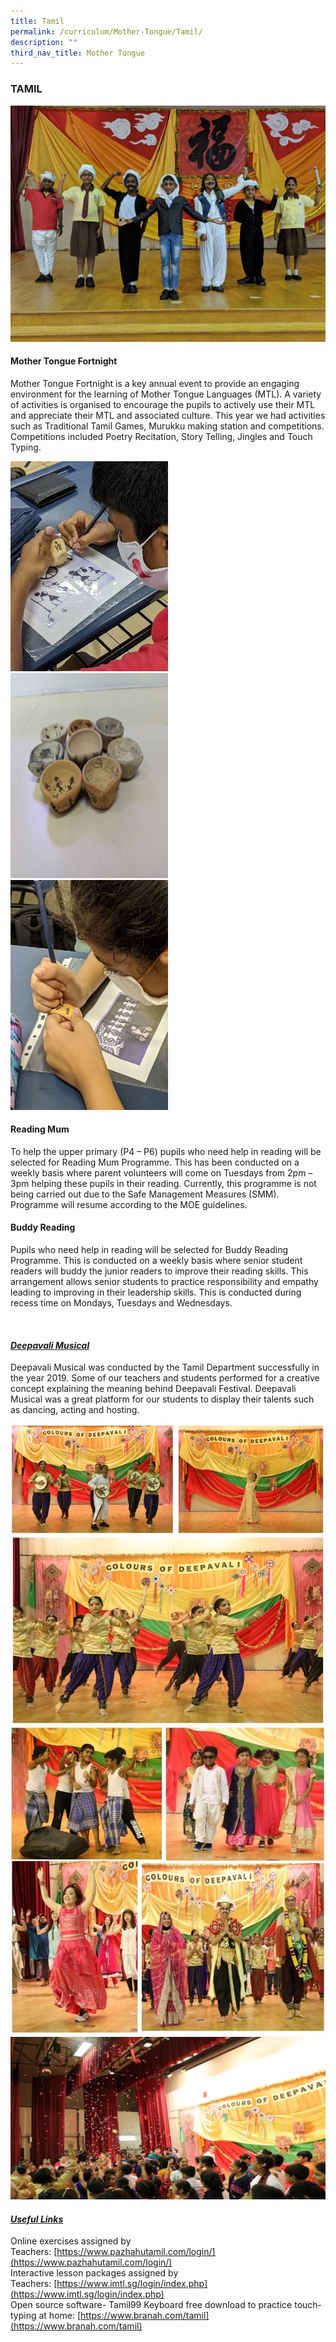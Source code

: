 ```yaml
---
title: Tamil
permalink: /curriculum/Mother-Tongue/Tamil/
description: ""
third_nav_title: Mother Tongue
---
```

### TAMIL

![](/images/3%20(11).jpg)

#### Mother Tongue Fortnight

Mother Tongue Fortnight is a key annual event to provide an engaging environment for the learning of Mother Tongue Languages (MTL). A variety of activities is organised to encourage the pupils to actively use their MTL and appreciate their MTL and associated culture. This year we had activities such as Traditional Tamil Games, Murukku making station and competitions. Competitions included Poetry Recitation, Story Telling, Jingles and Touch Typing.

<img src="/images/1%20(13).jpg" style="width:50%"/>
<br>
<img src="/images/2%20(14).jpg" style="width:50%"/>
<br>
<img src="/images/3%20(12).jpg" style="width:50%"/>

#### Reading Mum

To help the upper primary (P4 – P6) pupils who need help in reading will be selected for Reading Mum Programme. This has been conducted on a weekly basis where parent volunteers will come on Tuesdays from 2pm – 3pm helping these pupils in their reading. Currently, this programme is not being carried out due to the Safe Management Measures (SMM). Programme will resume according to the MOE guidelines.

#### Buddy Reading

Pupils who need help in reading will be selected for Buddy Reading Programme. This is conducted on a weekly basis where senior student readers will buddy the junior readers to improve their reading skills. This arrangement allows senior students to practice responsibility and empathy leading to improving in their leadership skills. This is conducted during recess time on Mondays, Tuesdays and Wednesdays.

   
#### <u><em>Deepavali Musical</em></u>

Deepavali Musical was conducted by the Tamil Department successfully in the year 2019. Some of our teachers and students performed for a creative concept explaining the meaning behind Deepavali Festival. Deepavali Musical was a great platform for our students to display their talents such as dancing, acting and hosting. 

![](/images/1%20(12).jpg)
![](/images/2%20(15).jpg)  
![](/images/3%20(10).jpg)

#### <u><em>Useful Links</em></u>

Online exercises assigned by Teachers: [https://www.pazhahutamil.com/login/](https://www.pazhahutamil.com/login/) <br>
Interactive lesson packages assigned by Teachers: [https://www.imtl.sg/login/index.php](https://www.imtl.sg/login/index.php) <br>
Open source software- Tamil99 Keyboard free download to practice touch-typing at home: [https://www.branah.com/tamil](https://www.branah.com/tamil)